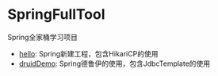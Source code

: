 # SpringFullTool
Spring全家桶学习项目

- [hello](https://github.com/pickmonster/SpringFullTool/tree/master/hello): Spring新建工程，包含HikariCP的使用
- [druidDemo](https://github.com/pickmonster/SpringFullTool/tree/master/druidDemo): Spring德鲁伊的使用，包含JdbcTemplate的使用
